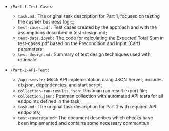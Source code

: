 - `/Part-1-Test-Cases:`
  - `task.md:` The original task description for Part 1, focused on testing the cashier business logic;
  - `test-cases.pdf:` Test cases created by the approach and with the assumptions described in test-design.md;
  - `test-data.ipynb:` The code for calculating the Expected Total Sum in test-cases.pdf based on the Precondition and Input (Cart) parameters;
  - `test-design.md:` Summary of test design techniques used with rationale.

- `/Part-2-API-Test:`
  - `/api-server:` Mock API implementation using JSON Server; includes db.json, dependencies, and start script;
  - `collection-run-results.json:` Postman run result export file;
  - `collection.json:` Postman collection with automated API tests for all endpoints defined in the task;
  - `task.md:` The original task description for Part 2 with required API endpoints;
  - `test-coverage.md:` The document describes which checks have been implemented and contains some necessary comments.s
